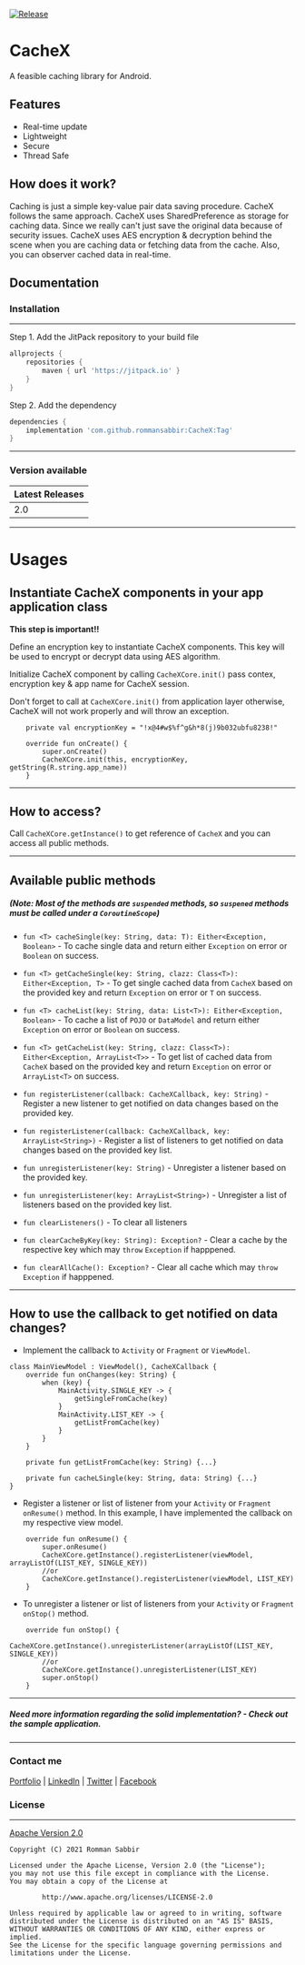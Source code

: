 [![Release](https://jitpack.io/v/jitpack/android-example.svg)](https://jitpack.io/#rommansabbir/CacheX)
# CacheX
A feasible caching library for Android.

## Features
* Real-time update
* Lightweight
* Secure
* Thread Safe

## How does it work?
Caching is just a simple key-value pair data saving procedure. CacheX follows the same approach. CacheX uses SharedPreference as storage for caching data. Since we really can't just save the original data because of security issues. CacheX uses AES encryption & decryption behind the scene when you are caching data or fetching data from the cache. Also, you can observer cached data in real-time.

## Documentation

### Installation

---
Step 1. Add the JitPack repository to your build file 

```gradle
allprojects {
    repositories {
        maven { url 'https://jitpack.io' }
    }
}
```

Step 2. Add the dependency

```gradle
dependencies {
    implementation 'com.github.rommansabbir:CacheX:Tag'
}
```

---

### Version available

| Latest Releases
| ------------- |
| 2.0           |

---

# Usages
## Instantiate CacheX components in your app application class

**This step is important!!**

Define an encryption key to instantiate CacheX components.
This key will be used to encrypt or decrypt data using AES algorithm.

Initialize CacheX component by calling `CacheXCore.init()` pass contex, encryption key & app name for CacheX session.  

Don't forget to call at `CacheXCore.init()` from 
application layer otherwise, CacheX will not work properly and
will throw an exception.
            
````
    private val encryptionKey = "!x@4#w$%f^g&h*8(j)9b032ubfu8238!"

    override fun onCreate() {
        super.onCreate()
        CacheXCore.init(this, encryptionKey, getString(R.string.app_name))
    }
````

---

## How to access?

Call `CacheXCore.getInstance()` to get reference of `CacheX` and you can access all public methods.

---

## Available public methods
##### (Note: Most of the methods are `suspended` methods, so `suspened` methods must be called under a `CoroutineScope`)

* `fun <T> cacheSingle(key: String, data: T): Either<Exception, Boolean>` - To cache single data and return either `Exception`
 on error or `Boolean` on success.

* `fun <T> getCacheSingle(key: String, clazz: Class<T>): Either<Exception, T>` - To get single cached data from `CacheX`
based on the provided key and return `Exception` on error or `T` on success.

* `fun <T> cacheList(key: String, data: List<T>): Either<Exception, Boolean>` - To cache a list of `POJO` or `DataModel` 
and return either `Exception` on error or `Boolean` on success.

* `fun <T> getCacheList(key: String, clazz: Class<T>): Either<Exception, ArrayList<T>>` - To get list of cached data from `CacheX`
based on the provided key and return `Exception` on error or `ArrayList<T>` on success.

* `fun registerListener(callback: CacheXCallback, key: String)` - Register a new listener to get notified on data changes
based on the provided key.

* `fun registerListener(callback: CacheXCallback, key: ArrayList<String>)` - Register a list of listeners to get notified on data changes
based on the provided key list.

* `fun unregisterListener(key: String)` - Unregister a listener based on the provided key.

* `fun unregisterListener(key: ArrayList<String>)` - Unregister a list of listeners based on the provided key list.

* `fun clearListeners()` - To clear all listeners

* `fun clearCacheByKey(key: String): Exception?` - Clear a cache by the respective key which may `throw` `Exception`
if happpened.

* `fun clearAllCache(): Exception?` - Clear all cache which may `throw` `Exception` if happpened.

---

## How to use the callback to get notified on data changes?

* Implement the callback to `Activity` or `Fragment` or `ViewModel`.
````
class MainViewModel : ViewModel(), CacheXCallback {
    override fun onChanges(key: String) {
        when (key) {
            MainActivity.SINGLE_KEY -> {
                getSingleFromCache(key)
            }
            MainActivity.LIST_KEY -> {
                getListFromCache(key)
            }
        }
    }

    private fun getListFromCache(key: String) {...}

    private fun cacheLSingle(key: String, data: String) {...}
}
````

* Register a listener or list of listener from your `Activity` or `Fragment` `onResume()` method. In this example,
I have implemented the callback on my respective view model. 
````
    override fun onResume() {
        super.onResume()
        CacheXCore.getInstance().registerListener(viewModel, arrayListOf(LIST_KEY, SINGLE_KEY))
        //or 
        CacheXCore.getInstance().registerListener(viewModel, LIST_KEY)
    }
````

* To unregister a listener or list of listeners from your `Activity` or `Fragment` `onStop()` method.
````
    override fun onStop() {
        CacheXCore.getInstance().unregisterListener(arrayListOf(LIST_KEY, SINGLE_KEY))
        //or
        CacheXCore.getInstance().unregisterListener(LIST_KEY)
        super.onStop()
    }
````
---

##### Need more information regarding the solid implementation? - Check out the sample application.

---

### Contact me
[Portfolio](https://www.rommansabbir.com/) | [LinkedIn](https://www.linkedin.com/in/rommansabbir/) | [Twitter](https://www.twitter.com/itzrommansabbir/) | [Facebook](https://www.facebook.com/itzrommansabbir/)

### License

---
[Apache Version 2.0](http://www.apache.org/licenses/LICENSE-2.0.html)

````
Copyright (C) 2021 Romman Sabbir

Licensed under the Apache License, Version 2.0 (the "License");
you may not use this file except in compliance with the License.
You may obtain a copy of the License at

		http://www.apache.org/licenses/LICENSE-2.0

Unless required by applicable law or agreed to in writing, software
distributed under the License is distributed on an "AS IS" BASIS,
WITHOUT WARRANTIES OR CONDITIONS OF ANY KIND, either express or implied.
See the License for the specific language governing permissions and
limitations under the License.
````


